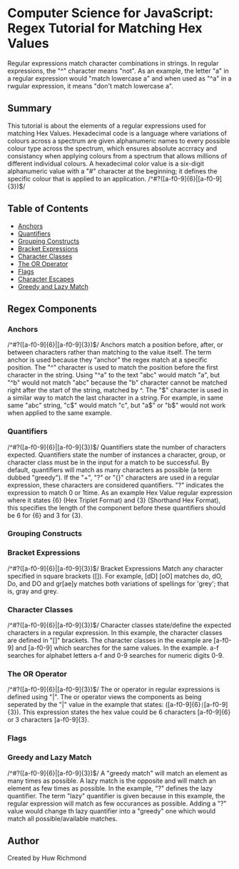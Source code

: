 # Computer Science for JavaScript: Regex Tutorial for Matching Hex Values

Regular expressions match character combinations in strings. In regular expressions, the "^" character means "not". As an example, the letter "a" in a regular expression would "match lowercase a" and when used as "^a" in a rwgular expression, it means "don't match lowercase a".

## Summary

This tutorial is about the elements of a regular expressions used for matching Hex Values. Hexadecimal code is a language where variations of colours across a spectrum are given alphanumeric names to every possible colour type across the spectrum, which ensures absolute accrracy and consistancy when applying colours from a spectrum that allows millions of different individual colours. A hexadecimal color value is a six-digit alphanumeric value with a "#" character at the beginning; it defines the specific colour that is applied to an application. /^#?([a-f0-9]{6}|[a-f0-9]{3})$/

## Table of Contents

- [Anchors](#anchors)
- [Quantifiers](#quantifiers)
- [Grouping Constructs](#grouping-constructs)
- [Bracket Expressions](#bracket-expressions)
- [Character Classes](#character-classes)
- [The OR Operator](#the-or-operator)
- [Flags](#flags)
- [Character Escapes](#character-escapes)
- [Greedy and Lazy Match](#Greedy-and-Lazy-Match)

## Regex Components

### Anchors

/^#?([a-f0-9]{6}|[a-f0-9]{3})$/
Anchors match a position before, after, or between characters rather than matching to the value itself. The term anchor is used because they “anchor” the regex match at a specific position. The "^" character is used to match the position before the first character in the string. Using "^a" to the text "abc" would match "a", but "^b" would not match "abc" because the "b" character cannot be matched right after the start of the string, matched by ^. The "$" character is used in a similar way to match the last character in a string. For example, in same same "abc" string, "c$" would match "c", but "a$" or "b$" would not work when applied to the same example. 

### Quantifiers

/^#?([a-f0-9]{6}|[a-f0-9]{3})$/
Quantifiers state the number of characters expected. Quantifiers state the number of instances a character, group, or character class must be in the input for a match to be successful. By default, quantifiers will match as many characters as possible (a term dubbed "greedy"). If the "+", "?" or "{}" characters are used in a regular expression, these characters are considered quantifiers. "?" indicates the expression to match 0 or 1time. As an example Hex Value regular expression where it states {6} (Hex Triplet Format) and {3} (Shorthand Hex Format), this specifies the length of the component before these quantifiers should be 6 for {6} and 3 for {3}.

### Grouping Constructs

### Bracket Expressions

/^#?([a-f0-9]{6}|[a-f0-9]{3})$/
Bracket Expressions Match any character specified in square brackets ([]). For example, [dD] [oO] matches do, dO, Do, and DO and gr[ae]y matches both variations of spellings for 'grey'; that is, gray and grey.

### Character Classes

/^#?([a-f0-9]{6}|[a-f0-9]{3})$/
Character classes state/define the expected characters in a regular expression. In this example, the character classes are defined in "[]" brackets. The character classes in the example are [a-f0-9] and [a-f0-9] which searches for the same values. In the example. a-f searches for alphabet letters a-f and 0-9 searches for numeric digits 0-9.

### The OR Operator

/^#?([a-f0-9]{6}|[a-f0-9]{3})$/
The or operator in regular expressions is defined using "|". The or operator views the components as being seperated by the "|" value in the example that states: ([a-f0-9]{6}``|``[a-f0-9]{3}). This expression states the hex value could be 6 characters [a-f0-9]{6} or 3 characters [a-f0-9]{3}.

### Flags

### Greedy and Lazy Match

/^#?([a-f0-9]{6}|[a-f0-9]{3})$/
A "greedy match" will match an element as many times as possible. A lazy match is the opposite and will match an element as few times as possible. In the example, "?" defines the lazy quantifier. The term "lazy" quantifier is given because in this example, the regular expression will match as few occurances as possible. Adding a "?" value would change th lazy quantifier into a "greedy" one which would match all possible/available matches.

## Author

Created by Huw Richmond